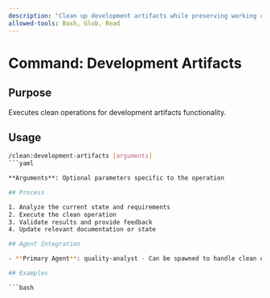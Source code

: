 ```yaml
---
description: "Clean up development artifacts while preserving working code"
allowed-tools: Bash, Glob, Read
---
```


# Command: Development Artifacts

## Purpose

Executes clean operations for development artifacts functionality.

## Usage

```bash
/clean:development-artifacts [arguments]
```yaml

**Arguments**: Optional parameters specific to the operation

## Process

1. Analyze the current state and requirements
2. Execute the clean operation
3. Validate results and provide feedback
4. Update relevant documentation or state

## Agent Integration

- **Primary Agent**: quality-analyst - Can be spawned to handle clean operations and coordination

## Examples

```bash
